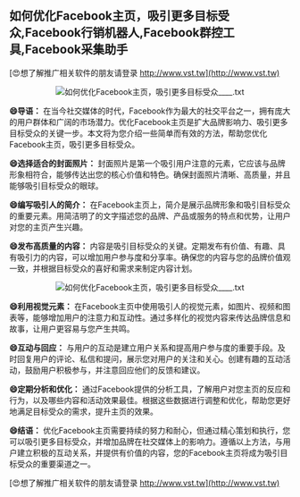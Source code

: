 ## **如何优化Facebook主页，吸引更多目标受众,Facebook行销机器人,Facebook群控工具,Facebook采集助手**

[😍想了解推广相关软件的朋友请登录 http://www.vst.tw](http://www.vst.tw)

 <center><img src="https://vst.tw/MP4/tuiguang/png/8.png" alt="如何优化Facebook主页，吸引更多目标受众____.txt"></center>

**😄导语：**
在当今社交媒体的时代，Facebook作为最大的社交平台之一，拥有庞大的用户群体和广阔的市场潜力。优化Facebook主页是扩大品牌影响力、吸引更多目标受众的关键一步。本文将为您介绍一些简单而有效的方法，帮助您优化Facebook主页，吸引更多目标受众。

**😄选择适合的封面照片：**
封面照片是第一个吸引用户注意的元素，它应该与品牌形象相符合，能够传达出您的核心价值和特色。确保封面照片清晰、高质量，并且能够吸引目标受众的眼球。

**😄编写吸引人的简介：**
在Facebook主页上，简介是展示品牌形象和吸引目标受众的重要元素。用简洁明了的文字描述您的品牌、产品或服务的特点和优势，让用户对您的主页产生兴趣。

**😄发布高质量的内容：**
内容是吸引目标受众的关键。定期发布有价值、有趣、具有吸引力的内容，可以增加用户参与度和分享率。确保您的内容与您的品牌价值观一致，并根据目标受众的喜好和需求来制定内容计划。

 <center><img src="https://vst.tw/MP4/tuiguang/png/8.png" alt="如何优化Facebook主页，吸引更多目标受众____.txt"></center>

**😄利用视觉元素：**
在Facebook主页中使用吸引人的视觉元素，如图片、视频和图表等，能够增加用户的注意力和互动性。通过多样化的视觉内容来传达品牌信息和故事，让用户更容易与您产生共鸣。

**😄互动与回应：**
与用户的互动是建立用户关系和提高用户参与度的重要手段。及时回复用户的评论、私信和提问，展示您对用户的关注和关心。创建有趣的互动活动，鼓励用户积极参与，并注意回应他们的反馈和建议。

**😄定期分析和优化：**
通过Facebook提供的分析工具，了解用户对您主页的反应和行为，以及哪些内容和活动效果最佳。根据这些数据进行调整和优化，帮助您更好地满足目标受众的需求，提升主页的效果。

**😄结语：**
优化Facebook主页需要持续的努力和耐心，但通过精心策划和执行，您可以吸引更多目标受众，并增加品牌在社交媒体上的影响力。遵循以上方法，与用户建立积极的互动关系，并提供有价值的内容，您的Facebook主页将成为吸引目标受众的重要渠道之一。

[😍想了解推广相关软件的朋友请登录 http://www.vst.tw](http://www.vst.tw)



